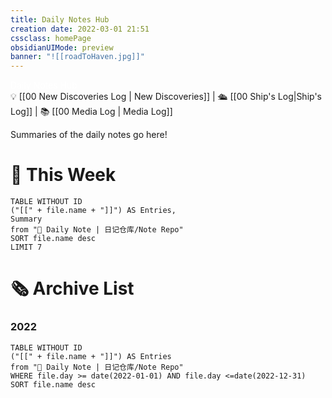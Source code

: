 ```yaml
---
title: Daily Notes Hub
creation date: 2022-03-01 21:51 
cssclass: homePage
obsidianUIMode: preview
banner: "![[roadToHaven.jpg]]"
---
```

<div class="title" style="color:#fff">Daily Notes Hub</div>
💡 [[00 New Discoveries Log | New Discoveries]] | 🛳️ [[00 Ship's Log|Ship's Log]] | 📚 [[00 Media Log | Media Log]] 

Summaries of the daily notes go here!

# 📆 This Week

```dataview
TABLE WITHOUT ID 
("[[" + file.name + "]]") AS Entries,
Summary
from "📔 Daily Note | 日记仓库/Note Repo"
SORT file.name desc
LIMIT 7
```

# 🗞 Archive List

### 2022
```dataview
TABLE WITHOUT ID 
("[[" + file.name + "]]") AS Entries
from "📔 Daily Note | 日记仓库/Note Repo"
WHERE file.day >= date(2022-01-01) AND file.day <=date(2022-12-31)
SORT file.name desc
````
